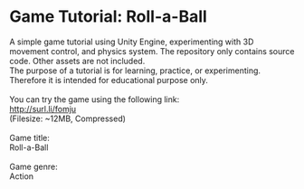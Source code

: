 # Game Tutorial: Roll-a-Ball
A simple game tutorial using Unity Engine, experimenting with 3D movement control, and physics system. The repository only contains source code. Other assets are not included.<br/>
The purpose of a tutorial is for learning, practice, or experimenting. Therefore it is intended for educational purpose only.  <br/>
<br/>
You can try the game using the following link:<br/>
http://surl.li/fomju<br/>
(Filesize: ~12MB, Compressed)<br/>
<br/>
Game title:<br/>
Roll-a-Ball<br/>
<br/>
Game genre:<br/>
Action
